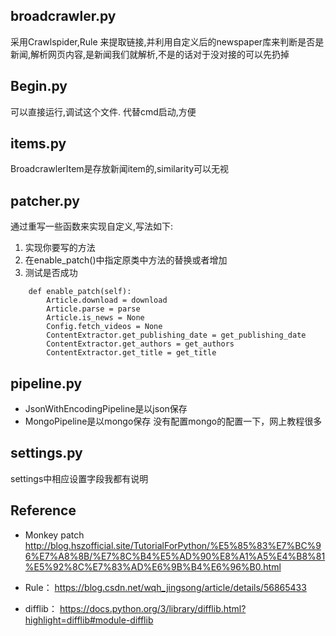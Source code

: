 ## broadcrawler.py
采用Crawlspider,Rule 来提取链接,并利用自定义后的newspaper库来判断是否是新闻,解析网页内容,是新闻我们就解析,不是的话对于没对接的可以先扔掉
## Begin.py
可以直接运行,调试这个文件. 代替cmd启动,方便
## items.py
BroadcrawlerItem是存放新闻item的,similarity可以无视
## patcher.py
通过重写一些函数来实现自定义,写法如下:
1. 实现你要写的方法
2. 在enable_patch()中指定原类中方法的替换或者增加
3. 测试是否成功

```
    def enable_patch(self):
        Article.download = download
        Article.parse = parse
        Article.is_news = None
        Config.fetch_videos = None
        ContentExtractor.get_publishing_date = get_publishing_date
        ContentExtractor.get_authors = get_authors
        ContentExtractor.get_title = get_title
```
## pipeline.py
* JsonWithEncodingPipeline是以json保存
* MongoPipeline是以mongo保存
没有配置mongo的配置一下，网上教程很多
## settings.py
settings中相应设置字段我都有说明
## Reference
* Monkey patch
http://blog.hszofficial.site/TutorialForPython/%E5%85%83%E7%BC%96%E7%A8%8B/%E7%8C%B4%E5%AD%90%E8%A1%A5%E4%B8%81%E5%92%8C%E7%83%AD%E6%9B%B4%E6%96%B0.html

* Rule：
https://blog.csdn.net/wqh_jingsong/article/details/56865433

* difflib：
https://docs.python.org/3/library/difflib.html?highlight=difflib#module-difflib
